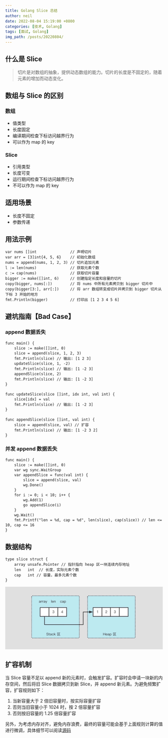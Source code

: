 ```yaml
---
title: Golang Slice 总结
author: neil
date: 2022-08-04 15:19:00 +0800
categories: [技术, Golang]
tags: [面试, Golang]
img_path: /posts/20220804/
---
```



## 什么是 Slice

> 切片是对数组的抽象，提供动态数组的能力。切片的长度是不固定的，随着元素的增加而动态变化。

## 数组与 Slice 的区别

### 数组
- 值类型
- 长度固定
- 编译期间检查下标访问越界行为
- 可以作为 map 的 key


### Slice
- 引用类型
- 长度可变
- 运行期间检查下标访问越界行为
- 不可以作为 map 的 key 

## 适用场景

- 长度不固定
- 参数传递

## 用法示例

```golang
var nums []int               // 声明切片
var arr = [3]int{4, 5, 6}    // 初始化数组
nums = append(nums, 1, 2, 3) // 切片追加元素
l := len(nums)               // 获取元素个数
c := cap(nums)               // 获取切片容量
bigger := make([]int, 6)     // 创建指定长度和容量的切片
copy(bigger, nums[:])        // 将 nums 中所有元素拷贝到 bigger 切片中
copy(bigger[3:], arr[:])     // 将 arr 数组转变成切片并拷贝到 bigger 切片从下标 3 开始的地方
fmt.Println(bigger)          // 打印出 [1 2 3 4 5 6]
```

## 避坑指南【Bad Case】

### append 数据丢失

```golang
func main() {
	slice := make([]int, 0)
	slice = append(slice, 1, 2, 3)
	fmt.Println(slice) // 输出: [1 2 3]
	updateSlice(slice, 1, -2)
	fmt.Println(slice) // 输出: [1 -2 3]
	appendSlice(slice, 2)
	fmt.Println(slice) // 输出: [1 -2 3]
}

func updateSlice(slice []int, idx int, val int) {
	slice[idx] = val
	fmt.Println(slice) // 输出: [1 -2 3]
}

func appendSlice(slice []int, val int) {
	slice = append(slice, val) // 扩容
	fmt.Println(slice) // 输出: [1 -2 3 2]
}
```

### 并发 append 数据丢失

```golang
func main() {
	slice := make([]int, 0)
	var wg sync.WaitGroup
	var appendSlice = func(val int) {
		slice = append(slice, val)
		wg.Done()
	}
	for i := 0; i < 10; i++ {
		wg.Add(1)
		go appendSlice(i)
	}
	wg.Wait()
	fmt.Printf("len = %d, cap = %d", len(slice), cap(slice)) // len <= 10, cap <= 16
}
```

## 数据结构

```golang
type slice struct {
	array unsafe.Pointer // 指针指向 heap 区一块连续内存地址
	len   int  // 长度，实际元素个数
	cap   int // 容量，最多元素个数
}
```


![image.png](https://raw.githubusercontent.com/neilzhang/blog-images/main/posts/20220804/20220804152930.png)


## 扩容机制

当 Slice 容量不足以 append 新的元素时，会触发扩容。扩容时会申请一块新的内存空间，然后将旧 Slice 数据拷贝到新 Slice，并 append 新元素。为避免频繁扩容，扩容规则如下：

1. 当新容量大于 2 倍旧容量时，按实际容量扩容
2. 否则当旧容量小于 1024 时，按 2 倍容量扩容
3. 否则按旧容量的 1.25 倍容量扩容

另外，为考虑内存对齐，避免内存浪费，最终的容量可能会基于上面规则计算的值进行微调，具体细节可以阅读[源码 ](https://github.com/golang/go/blob/master/src/runtime/slice.go#L178)